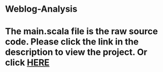 # Weblog-Analysis
# The main.scala file is the raw source code. Please click the link in the description to view the project. Or click [HERE](https://databricks-prod-cloudfront.cloud.databricks.com/public/4027ec902e239c93eaaa8714f173bcfc/8560447308701383/2466300533711562/7861302961286301/latest.html)
